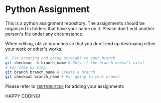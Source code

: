 # Python Assignment

This is a python assignment repository. The assignments should be organized in folders that have your name on it. Please don't edit another person's file under any circumstance.

When editing, utilize branches so that you don't end up destroying either your work or other's works.

```bash
#  For creating and going straight to your branch
git checkout -b branch_name # Only if the branch doesn't exist
# For step by step
git branch branch_name # Create a branch
git checkout branch_name # For going to your branch
```

Please refer to [`CONTRIBUTING`](https://github.com/codetrybe/python_assignment/blob/main/CONTRIBUTING.md) for adding your assignments

HAPPY CODING!
